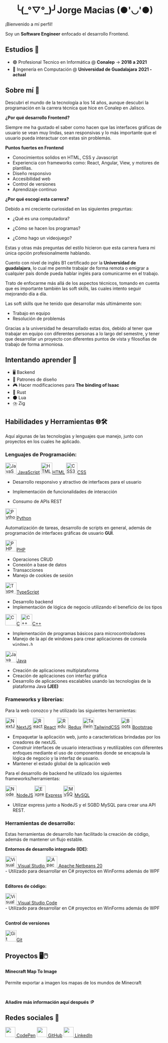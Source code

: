 <h1 align="center">╰(_°▽°_)╯Jorge Macias (●'◡'●)</h1>

¡Bienvenido a mí perfil!

Soy un **Software Engineer** enfocado el desarrollo Frontend.

## Estudios 🧠

- 🟢 Profesional Tecnico en Informática @ **Conalep** -> **2018 a 2021**
- 🔵 Ingenería en Computación @ **Universidad de Guadalajara** **2021 - actual**

## Sobre mí 👦

Descubri el mundo de la tecnología a los 14 años, aunque descubri la programación en la carrera técnica que hice en Conalep en Jalisco.

**¿Por qué desarrollo Frontend?**

<p>
Siempre me ha gustado el saber como hacen que las interfaces gráficas de usuario se vean muy lindas, sean responsivas y lo más importante que el usuario pueda interactuar con estas sin problemás.
</p>

**Puntos fuertes en Frontend**

- Conocimientos solidos en HTML, CSS y Javascript
- Experiencia con frameworks como: React, Angular, View, y motores de plantillas.
- Diseño responsivo
- Accesibilidad web
- Control de versiones
- Aprendizaje continuo

**¿Por qué escogí esta carrera?**

  <p>
  Debido a mi creciente curiosidad en las siguientes preguntas:
  </p>

- <p>¿Qué es una computadora?</p>
- <p>¿Cómo se hacen los programas?</p>
- <p>¿Cómo hago un videojuego?</p>

Estas y otras más preguntas del estilo hicieron que esta carrera fuera mi única opción profesionalmente hablando.

Cuento con nivel de inglés B1 certificado por la **Universidad de guadalajara**, lo cual me permite trabajar de forma remota o emigrar a cualquier país donde pueda hablar inglés para comunicarme en el trabajo.

Trato de enfocarme más allá de los aspectos técnicos, tomando en cuenta que es importante también las soft skills, las cuales intento seguir mejorando día a día.

Las soft skills que he tenido que desarrollar más ultimámente son:

- Trabajo en equipo
- Resolución de problemás

Gracias a la universidad he desarrollado estas dos, debido al tener que trabajar en equipo con diferentes personas a lo largo del semestre, y tener que desarrollar un proyecto con diferentes puntos de vista y filosofias de trabajo de forma armoniosa.

## Intentando aprender 🚀

- 🖥️ Backend
- 🔄 Patrones de diseño
- 🎮 Hacer modificaciones para **The binding of Isaac**
- 🦀 Rust
- 🌑 Lua
- ⛈️ Zig

## Habilidades y Herramientas 🌐🛠️

Aquí algunas de las tecnologías y lenguajes que manejo, junto con proyectos en los cuales he aplicado.

### Lenguajes de Programación:

<section class="icons-container">
  <section class="container">
    <a class="icon" href="https://developer.mozilla.org/en-US/docs/Web/JavaScript" target="_blank" rel="noreferrer"><img src="https://raw.githubusercontent.com/danielcranney/readme-generator/main/public/icons/skills/javascript-colored.svg" width="36" height="36" alt="JavaScript" /> JavaScript</a>
  <a class="icon" href="https://developer.mozilla.org/en-US/docs/Glossary/HTML5" target="_blank" rel="noreferrer"><img src="https://raw.githubusercontent.com/danielcranney/readme-generator/main/public/icons/skills/html5-colored.svg" width="36" height="36" alt="HTML5" />HTML</a>
  <a class="icon" href="https://www.w3.org/TR/CSS/#css" target="_blank" rel="noreferrer"><img src="https://raw.githubusercontent.com/danielcranney/readme-generator/main/public/icons/skills/css3-colored.svg" width="36" height="36" alt="CSS3" />CSS</a> 
  </section>

- <p>Desarrollo responsivo y atractivo de interfaces para el usuario </p>
- <p>Implementación de funcionalidades de interacción</p>
- <p>Consumo de APIs REST</p>
  </section>

<section class="icons-container">
  <section class="container">
    <a class="icon" href="https://www.python.org/" target="_blank" rel="noreferrer"><img src="https://raw.githubusercontent.com/danielcranney/readme-generator/main/public/icons/skills/python-colored.svg" width="36" height="36" alt="Python" />Python</a>
  </section>

  <p>Automatización de tareas, desarrollo de scripts en general, además de programación de interfaces gráficas de usuario <b>GUI</b>.</p>
</section>

<section class="icons-container">
  <section class="container">
    <a class="icon" href="https://www.php.net/" target="_blank" rel="noreferrer"><img src="https://raw.githubusercontent.com/danielcranney/readme-generator/main/public/icons/skills/php-colored.svg" width="36" height="36" alt="PHP" />PHP</a>
  </section>
  
  - Operaciones CRUD
  - Conexión a base de datos
  - Transacciones
  - Manejo de cookies de sesión
</section>

<section class="icons-container">
  <section class="container">
    <a class="icon" href="https://www.typescriptlang.org/" target="_blank" rel="noreferrer"><img src="https://raw.githubusercontent.com/danielcranney/readme-generator/main/public/icons/skills/typescript-colored.svg" width="36" height="36" alt="TypeScript" />TypeScript</a>
  </section>
  
  - Desarrollo backend
  - Implementación de lógica de negocio utilizando el beneficio de los tipos
</section>

<section class="icons-container">
  <section class="container">
    <a class="icon" href="https://docs.microsoft.com/en-us/cpp/?view=msvc-170" target="_blank" rel="noreferrer"><img src="https://raw.githubusercontent.com/danielcranney/readme-generator/main/public/icons/skills/c-colored.svg" width="36" height="36" alt="C" />C</a>
    <a class="icon" href="https://docs.microsoft.com/en-us/cpp/?view=msvc-170" target="_blank" rel="noreferrer"><img src="https://raw.githubusercontent.com/danielcranney/readme-generator/main/public/icons/skills/cplusplus-colored.svg" width="36" height="36" alt="C++" />C++</a>
  </section>
  
  - Implementación de programas básicos para microcontroladores
  - Manejo de la apí de windows para crear aplicaciones de consola `windows.h`
</section>

<section class="icons-container">
  <section class="container">
    <a class="icon" href="https://www.oracle.com/java/" target="_blank" rel="noreferrer"><img src="https://raw.githubusercontent.com/danielcranney/readme-generator/main/public/icons/skills/java-colored.svg" width="36" height="36" alt="Java" />Java</a>
  </section>
  
  - Creación de aplicaciones multiplataforma
  - Creación de aplicaciones con interfaz gráfica
  - Desarrollo de aplicaciones escalables usando las tecnologías de la plataforma Java **(JEE)**
</section>

### Frameworks y librerías:

Para la web conozco y he utilizado las siguientes herramientas:

<section class="icons-container">
  <section class="container">
    <a class="icon" href="https://nextjs.org/docs" target="_blank" rel="noreferrer"><img src="https://raw.githubusercontent.com/danielcranney/readme-generator/main/public/icons/skills/nextjs-colored-dark.svg" width="36" height="36" alt="NextJs" />NextJS</a>
    <a class="icon" href="https://reactjs.org/" target="_blank" rel="noreferrer"><img src="https://raw.githubusercontent.com/danielcranney/readme-generator/main/public/icons/skills/react-colored.svg" width="36" height="36" alt="React" />React</a>
    <a class="icon" href="https://redux.js.org/" target="_blank" rel="noreferrer"><img src="https://raw.githubusercontent.com/danielcranney/readme-generator/main/public/icons/skills/redux-colored.svg" width="36" height="36" alt="Redux" />Redux</a>
    <a class="icon" href="https://tailwindcss.com/" target="_blank" rel="noreferrer"><img src="https://raw.githubusercontent.com/danielcranney/readme-generator/main/public/icons/skills/tailwindcss-colored.svg" width="36" height="36" alt="TailwindCSS" />TailwindCSS</a>
    <a class="icon" href="https://getbootstrap.com/" target="_blank" rel="noreferrer"><img src="https://raw.githubusercontent.com/danielcranney/readme-generator/main/public/icons/skills/bootstrap-colored.svg" width="36" height="36" alt="Bootstrap" />Bootstrap</a>
  </section>

- Empaquetar la aplicación web, junto a caracteristicas brindadas por los creadores de nextJS.
- Construir interfaces de usuario interactivas y reutilizables con diferentes enfoques mediante el uso de componentes donde se encapsula la lógica de negocio y la interfaz de usuario.
- Mantener el estado global de la aplicación web

</section>

Para el desarrollo de backend he utilizado los siguientes frameworks/herramientas:

<section class="icons-container">
  <section class="container">
    <a class="icon" href="https://nodejs.org/en/" target="_blank" rel="noreferrer"><img src="https://raw.githubusercontent.com/danielcranney/readme-generator/main/public/icons/skills/nodejs-colored.svg" width="36" height="36" alt="NodeJS" />NodeJS</a>
    <a class="icon" href="https://expressjs.com/" target="_blank" rel="noreferrer"><img src="https://raw.githubusercontent.com/danielcranney/readme-generator/main/public/icons/skills/express-colored-dark.svg" width="36" height="36" alt="Express" />Express</a>
    <a class="icon" href="https://www.mysql.com/" target="_blank" rel="noreferrer"><img src="https://raw.githubusercontent.com/danielcranney/readme-generator/main/public/icons/skills/mysql-colored.svg" width="36" height="36" alt="MySQL" />MySQL</a>
  </section>

- Utilizar express junto a NodeJS y el SGBD MySQL para crear una API REST.
</section>

### Herramientas de desarrollo:

  Estas herramientas de desarrollo han facilitado la creación de código, además de mantener un flujo estable.

**Entornos de desarrollo integrado (IDE)**:

  <section class="icons-container">
    <section class="container">
      <a class="icon" href="https://visualstudio.microsoft.com/es/" target="_blank">
       <img src="https://visualstudio.microsoft.com/wp-content/uploads/2021/10/Product-Icon.svg" width="36" height="36" alt="Visual Studio"/>
        Visual Studio
      </a>
      <a class="icon" href="https://netbeans.apache.org/front/main/" target="_blank">
       <img src="https://netbeans.apache.org/_/images/apache-netbeans.svg" width="36" height="36" alt="Apache Netbeans 20"/>
        Apache Netbeans 20
      </a>
    </section>
    - Utilizado para desarrollar en C# proyectos en WinForms además de WPF
  </section>

  <br>

**Editores de código:**

  <section class="icons-container">
    <section class="container">
      <a class="icon" href="https://code.visualstudio.com/" target="_blank">
       <img src="//visualstudio.microsoft.com/wp-content/uploads/2019/09/vs-code-responsive-01-1.png" width="36" height="36" alt="Visual Studio Code"/>
        Visual Studio Code
      </a>
    </section>
    - Utilizado para desarrollar en C# proyectos en WinForms además de WPF
  </section>

  <br>

**Control de versiones**

  <section class="icons-container">
    <section class="container">
      <a href="https://git-scm.com/" target="_blank" rel="noreferrer"><img src="https://raw.githubusercontent.com/danielcranney/readme-generator/main/public/icons/skills/git-colored.svg" width="36" height="36" alt="Git" />Git</a>
    </section>
  </section>

## Proyectos 🖥️🖱️

  <section class="project">
    <h4>Minecraft Map To Image</h4>
    <p>
      Permite exportar a imagen los mapas de los mundos de Minecraft
    </p>
  </section>

  <br>

  **Añadire más información aquí después :P**

## Redes sociales 🛜

<section class="icons-container">
  <section class="container">
    <a class="icon" href="https://www.codepen.io/Jorgemacias-12" target="_blank" rel="noreferrer"> <picture> <source media="(prefers-color-scheme: dark)" srcset="https://raw.githubusercontent.com/danielcranney/readme-generator/main/public/icons/socials/codepen-dark.svg" /> <source media="(prefers-color-scheme: light)" srcset="https://raw.githubusercontent.com/danielcranney/readme-generator/main/public/icons/socials/codepen.svg" /> <img src="https://raw.githubusercontent.com/danielcranney/readme-generator/main/public/icons/socials/codepen.svg" width="32" height="32" /> </picture>CodePen</a>
    <a class="icon" href="https://www.github.com/Jorgemacias-12" target="_blank" rel="noreferrer"> <picture> <source media="(prefers-color-scheme: dark)" srcset="https://raw.githubusercontent.com/danielcranney/readme-generator/main/public/icons/socials/github-dark.svg" /> <source media="(prefers-color-scheme: light)" srcset="https://raw.githubusercontent.com/danielcranney/readme-generator/main/public/icons/socials/github.svg" /> <img src="https://raw.githubusercontent.com/danielcranney/readme-generator/main/public/icons/socials/github.svg" width="32" height="32" /> </picture>GitHub</a>
   <a class="icon" href="https://www.linkedin.com/in/jamz3" target="_blank" rel="noreferrer"> <picture> <source media="(prefers-color-scheme: dark)" srcset="https://raw.githubusercontent.com/danielcranney/readme-generator/main/public/icons/socials/linkedin-dark.svg" /> <source media="(prefers-color-scheme: light)" srcset="https://raw.githubusercontent.com/danielcranney/readme-generator/main/public/icons/socials/linkedin.svg" /> <img src="https://raw.githubusercontent.com/danielcranney/readme-generator/main/public/icons/socials/linkedin.svg" width="32" height="32" /> </picture>LinkedIn</a>
  </section>
</section>